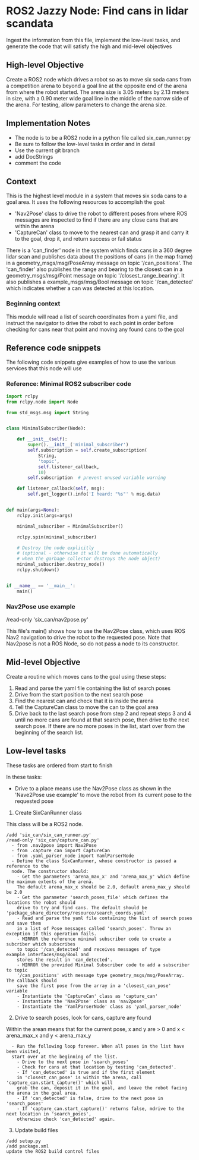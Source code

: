 # ROS2 Jazzy Node: Find cans in lidar scandata

Ingest the information from this file, implement the low-level tasks, and generate
the code that will satisfy the high and mid-level objectives

## High-level Objective

Create a ROS2 node which drives a robot so as to move six soda cans
from a competition arena to beyond a goal line at the opposite end of
the arena from where the robot started.  The arena size is 3.05 meters
by 2.13 meters in size, with a 0.90 meter wide goal line in the middle
of the narrow side of the arena. For testing, allow parameters to change
the arena size.

## Implementation Notes
- The node is to be a ROS2 node in a python file called six_can_runner.py
- Be sure to follow the low-level tasks in order and in detail
- Use the current git branch
- add DocStrings
- comment the code

## Context

This is the highest level module in a system that moves six soda cans to a goal area.
It uses the following resources to accomplish the goal:
- 'Nav2Pose' class to drive the robot to different poses from where
ROS messages are inspected to find if there are any close cans that
are within the arena
- 'CaptureCan' class to move to the nearest can and grasp it and carry it to the
goal, drop it, and return success or fail status

There is a 'can_finder' node in the system which finds cans in a
360 degree lidar scan and publishes data about the positions of cans
(in the map frame) in a geometry_msgs/msg/PoseArray message on topic
'/can_positions'. The 'can_finder' also publishes the range and bearing
to the closest can in a geometry_msgs/msg/Point message on topic
'/closest_range_bearing'. It also publishes a example_msgs/msg/Bool
message on topic '/can_detected' which indicates whether a can was
detected at this location.

### Beginning context

This module will read a list of search coordinates from a yaml file, and
instruct the navigator to drive the robot to each point in order before checking for
cans near that point and moving any found cans to the goal

## Reference code snippets

The following code snippets give examples of how to use the various services that this node will use

### Reference: Minimal ROS2 subscriber code

```python
import rclpy
from rclpy.node import Node

from std_msgs.msg import String


class MinimalSubscriber(Node):

    def __init__(self):
        super().__init__('minimal_subscriber')
        self.subscription = self.create_subscription(
            String,
            'topic',
            self.listener_callback,
            10)
        self.subscription  # prevent unused variable warning

    def listener_callback(self, msg):
        self.get_logger().info('I heard: "%s"' % msg.data)


def main(args=None):
    rclpy.init(args=args)

    minimal_subscriber = MinimalSubscriber()

    rclpy.spin(minimal_subscriber)

    # Destroy the node explicitly
    # (optional - otherwise it will be done automatically
    # when the garbage collector destroys the node object)
    minimal_subscriber.destroy_node()
    rclpy.shutdown()


if __name__ == '__main__':
    main()
```

### Nav2Pose use example

/read-only 'six_can/nav2pose.py'

This file's main() shows how to use the Nav2Pose class, which uses ROS
Nav2 navigation to drive the robot to the requested pose. Note that
Nav2pose is not a ROS Node, so do not pass a node to its constructor.

## Mid-level Objective

Create a routine which moves cans to the goal using these steps:

1. Read and parse the yaml file containing the list of search poses
2. Drive from the start position to the next search pose
3. Find the nearest can and check that it is inside the arena
4. Tell the CaptureCan class to move the can to the goal area
5. Drive back to the last search pose from step 2 and repeat steps 3 and 4
until no more cans are found at that search pose, then drive to the next
search pose. If there are no more poses in the list, start over from the
beginning of the search list.

## Low-level tasks

These tasks are ordered from start to finish

In these tasks:
- Drive to a place means use the Nav2Pose class as shown in the 'Nave2Pose use example'
to move the robot from its current pose to the requested pose

1. Create SixCanRunner class

This class will be a ROS2 node.

```aider
/add 'six_can/six_can_runner.py'
/read-only 'six_can/capture_can.py'
  - from .nav2pose import Nav2Pose
  - from .capture_can import CaptureCan
  - from .yaml_parser_node import YamlParserNode
  - Define the class SixCanRunner, whose constructor is passed a reference to the
  node. The constructor should:
    - Get the parameters 'arena_max_x' and 'arena_max_y' which define the maximum extents of the arena.
    The default arena_max_x should be 2.0, default arena_max_y should be 2.0
    - Get the parameter 'search_poses_file' which defines the locations the robot should
    drive to try and find cans. The default should be 'package_share_directory/resource/search_coords.yaml'
    - Read and parse the yaml file containing the list of search poses and save them
    in a list of Pose messages called 'search_poses'. Throw an exception if this operation fails.
    - MIRROR the reference minimal subscriber code to create a subcriber which subscribes
    to topic '/can_detected' and receives messages of type example_interfaces/msg/Bool and
    stores the result in 'can_detected'.
    - MIRROR the provided Minimal Subscriber code to add a subscriber to topic
    '/can_positions' with message type geometry_msgs/msg/PoseArray. The callback should
    save the first pose from the array in a 'closest_can_pose' variable
    - Instantiate the 'CaptureCan' class as 'capture_can'
    - Instantiate the 'Nav2Pose' class as 'nav2pose'
    - Instantiate the 'YamlParserNode' class as 'yaml_parser_node'
```

2. Drive to search poses, look for cans, capture any found

Within the arean means that for the current pose, x and y are > 0 and x < arena_max_x
and y < arena_max_y

```aider
  - Run the following loop forever. When all poses in the list have been visited,
  start over at the beginning of the list.
    - Drive to the next pose in 'search_poses'
    - Check for cans at that location by testing 'can_detected'.
    - If 'can_detected' is true and if the first element
    in 'closest_can_pose' is within the arena, call 'capture_can.start_capture()' which will
    grab the can, deposit it in the goal, and leave the robot facing the arena in the goal area.
    - If 'can_detected' is false, drive to the next pose in 'search_poses'
    - If 'capture_can.start_capture()' returns false, mdrive to the next location in 'search_poses',
    otherwise check 'can_detected' again.
```

3. Update build files

```aider
/add setup.py
/add package.xml
update the ROS2 build control files
```

